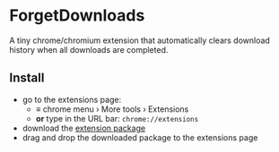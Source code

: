 # ForgetDownloads

A tiny chrome/chromium extension that automatically clears download history when all downloads are completed.

## Install

  - go to the extensions page:
    - ≡ chrome menu › More tools › Extensions
    - **or** type in the URL bar: `chrome://extensions`
  - download the [extension package](package/ForgetDownloads.crx?raw=true)
  - drag and drop the downloaded package to the extensions page
